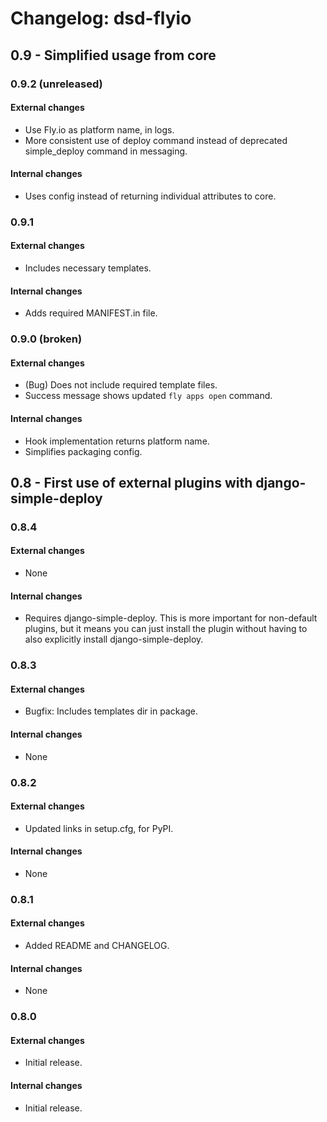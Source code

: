 Changelog: dsd-flyio
===

0.9 - Simplified usage from core
---

### 0.9.2 (unreleased)

#### External changes

- Use Fly.io as platform name, in logs.
- More consistent use of deploy command instead of deprecated simple_deploy command in messaging.

#### Internal changes

- Uses config instead of returning individual attributes to core.

### 0.9.1

#### External changes

- Includes necessary templates.

#### Internal changes

- Adds required MANIFEST.in file.

### 0.9.0 (broken)

#### External changes

- (Bug) Does not include required template files.
- Success message shows updated `fly apps open` command.

#### Internal changes

- Hook implementation returns platform name.
- Simplifies packaging config.

0.8 - First use of external plugins with django-simple-deploy
---

### 0.8.4

#### External changes

- None

#### Internal changes

- Requires django-simple-deploy. This is more important for non-default plugins, but it means you can just install the plugin without having to also explicitly install django-simple-deploy.

### 0.8.3

#### External changes

- Bugfix: Includes templates dir in package.

#### Internal changes

- None

### 0.8.2

#### External changes

- Updated links in setup.cfg, for PyPI.

#### Internal changes

- None

### 0.8.1

#### External changes

- Added README and CHANGELOG.

#### Internal changes

- None

### 0.8.0

#### External changes

- Initial release.

#### Internal changes

- Initial release.